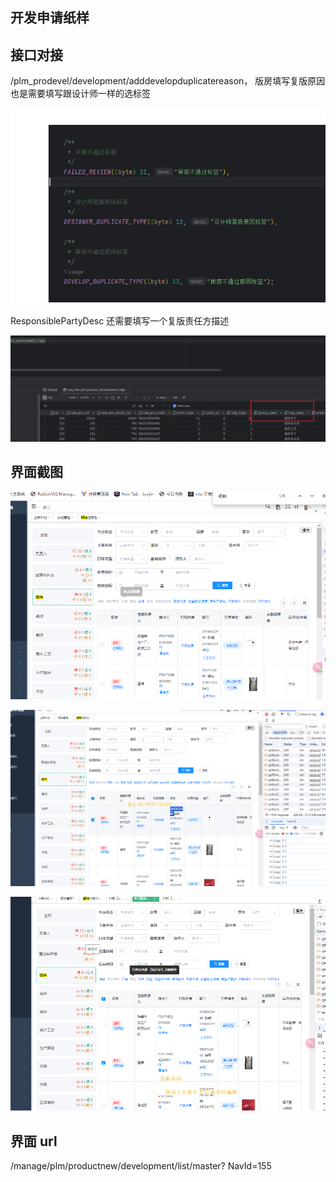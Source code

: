 
##  开发申请纸样

##  接口对接

/plm_prodevel/development/adddevelopduplicatereason， 
版房填写复版原因也是需要填写跟设计师一样的选标签

![](attachments/Pasted%20image%2020240516115300.png)



ResponsiblePartyDesc 还需要填写一个复版责任方描述


![](attachments/Pasted%20image%2020240516115309.png)

##  界面截图

![](attachments/Pasted%20image%2020240516115502.png)

![](attachments/Pasted%20image%2020240516115543.png)

![](attachments/Pasted%20image%2020240516115725.png)

##  界面 url

/manage/plm/productnew/development/list/master? NavId=155

